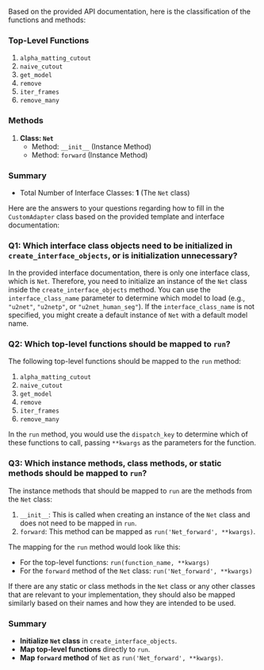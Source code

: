 Based on the provided API documentation, here is the classification of the functions and methods:

### Top-Level Functions
1. `alpha_matting_cutout`
2. `naive_cutout`
3. `get_model`
4. `remove`
5. `iter_frames`
6. `remove_many`

### Methods
1. **Class: `Net`**
   - Method: `__init__` (Instance Method)
   - Method: `forward` (Instance Method)

### Summary
- Total Number of Interface Classes: **1** (The `Net` class)

Here are the answers to your questions regarding how to fill in the `CustomAdapter` class based on the provided template and interface documentation:

### Q1: Which interface class objects need to be initialized in `create_interface_objects`, or is initialization unnecessary?
In the provided interface documentation, there is only one interface class, which is `Net`. Therefore, you need to initialize an instance of the `Net` class inside the `create_interface_objects` method. You can use the `interface_class_name` parameter to determine which model to load (e.g., `"u2net"`, `"u2netp"`, or `"u2net_human_seg"`). If the `interface_class_name` is not specified, you might create a default instance of `Net` with a default model name.

### Q2: Which top-level functions should be mapped to `run`?
The following top-level functions should be mapped to the `run` method:
1. `alpha_matting_cutout`
2. `naive_cutout`
3. `get_model`
4. `remove`
5. `iter_frames`
6. `remove_many`

In the `run` method, you would use the `dispatch_key` to determine which of these functions to call, passing `**kwargs` as the parameters for the function.

### Q3: Which instance methods, class methods, or static methods should be mapped to `run`?
The instance methods that should be mapped to `run` are the methods from the `Net` class:
1. `__init__`: This is called when creating an instance of the `Net` class and does not need to be mapped in `run`.
2. `forward`: This method can be mapped as `run('Net_forward', **kwargs)`.

The mapping for the `run` method would look like this:
- For the top-level functions: `run(function_name, **kwargs)`
- For the `forward` method of the `Net` class: `run('Net_forward', **kwargs)`

If there are any static or class methods in the `Net` class or any other classes that are relevant to your implementation, they should also be mapped similarly based on their names and how they are intended to be used.

### Summary
- **Initialize `Net` class** in `create_interface_objects`.
- **Map top-level functions** directly to `run`.
- **Map `forward` method** of `Net` as `run('Net_forward', **kwargs)`.